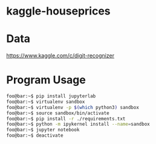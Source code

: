# kaggle-houseprices

# Data
https://www.kaggle.com/c/digit-recognizer

# Program Usage
```bash
foo@bar:~$ pip install jupyterlab
foo@bar:~$ virtualenv sandbox
foo@bar:~$ virtualenv -p $(which python3) sandbox
foo@bar:~$ source sandbox/bin/activate
foo@bar:~$ pip install -r ./requirements.txt
foo@bar:~$ python -m ipykernel install --name=sandbox
foo@bar:~$ jupyter notebook
foo@bar:~$ deactivate
```

